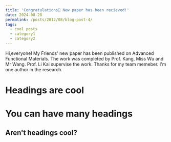 ```yaml
---
title: 'Congratulations🎉 New paper has been recieved!'
date: 2024-08-28
permalink: /posts/2012/08/blog-post-4/
tags:
  - cool posts
  - category1
  - category2
---
```


Hi,everyone! My Friends' new paper has been published on Advanced Functional Materials. The work was completed by Prof. Kang, Miss Wu and Mr Wang. Prof. Li Kai supervise the work. 
Thanks for my team memeber. I'm one author in the research.

Headings are cool
======

You can have many headings
======

Aren't headings cool?
------
